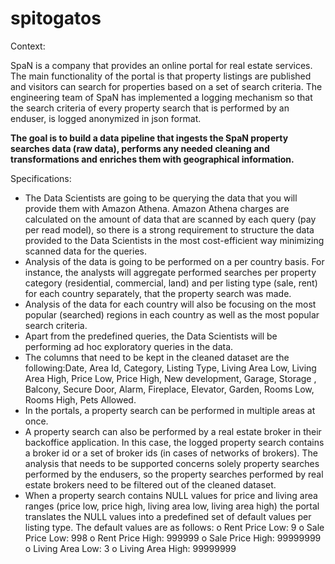 # spitogatos
Context:  

SpaN is a company that provides an online portal for real estate services. The main
functionality of the portal is that property listings are published and visitors can search for
properties based on a set of search criteria. The engineering team of SpaN has implemented
a logging mechanism so that the search criteria of every property search that is performed
by an enduser, is logged anonymized in json format.  

<b>The goal is to build a data pipeline that ingests the SpaN property searches data (raw data),
performs any needed cleaning and transformations and enriches them with geographical
information.</b>

Specifications:
- The Data Scientists are going to be querying the data that you will provide them with
Amazon Athena. Amazon Athena charges are calculated on the amount of data that
are scanned by each query (pay per read model), so there is a strong requirement to
structure the data provided to the Data Scientists in the most cost-efficient way
minimizing scanned data for the queries.
- Analysis of the data is going to be performed on a per country basis. For instance,
the analysts will aggregate performed searches per property category (residential,
commercial, land) and per listing type (sale, rent) for each country separately, that
the property search was made.
- Analysis of the data for each country will also be focusing on the most popular
(searched) regions in each country as well as the most popular search criteria.
- Apart from the predefined queries, the Data Scientists will be performing ad hoc
exploratory queries in the data.
- The columns that need to be kept in the cleaned dataset are the following:Date, Area Id, Category, Listing Type, Living Area Low, Living Area High, Price Low, Price High, New development, Garage, Storage
, Balcony, Secure Door, Alarm, Fireplace, Elevator, Garden, Rooms Low, Rooms High, Pets Allowed.
- In the portals, a property search can be performed in multiple areas at once.
- A property search can also be performed by a real estate broker in their backoffice
application. In this case, the logged property search contains a broker id or a set of
broker ids (in cases of networks of brokers). The analysis that needs to be supported
concerns solely property searches performed by the endusers, so the property
searches performed by real estate brokers need to be filtered out of the cleaned
dataset.
- When a property search contains NULL values for price and living area ranges (price
low, price high, living area low, living area high) the portal translates the NULL values
into a predefined set of default values per listing type. The default values are as
follows:
o Rent Price Low: 9
o Sale Price Low: 998
o Rent Price High: 999999
o Sale Price High: 99999999
o Living Area Low: 3
o Living Area High: 99999999
